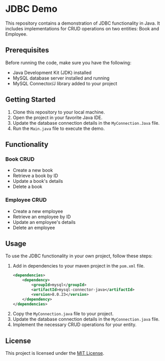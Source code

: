 # JDBC Demo

This repository contains a demonstration of JDBC functionality in Java. It includes implementations for CRUD operations on two entities: Book and Employee.

## Prerequisites

Before running the code, make sure you have the following:

- Java Development Kit (JDK) installed
- MySQL database server installed and running
- MySQL Connector/J library added to your project

## Getting Started

1. Clone this repository to your local machine.
2. Open the project in your favorite Java IDE.
3. Update the database connection details in the `MyConnection.Java` file.
4. Run the `Main.java` file to execute the demo.

## Functionality

### Book CRUD

- Create a new book
- Retrieve a book by ID
- Update a book's details
- Delete a book

### Employee CRUD

- Create a new employee
- Retrieve an employee by ID
- Update an employee's details
- Delete an employee

## Usage

To use the JDBC functionality in your own project, follow these steps:

1. Add in dependencies to your maven project in the `pom.xml` file.
    ```xml
    <dependencies>
        <dependency>
            <groupId>mysql</groupId>
            <artifactId>mysql-connector-java</artifactId>
            <version>8.0.23</version>
        </dependency>
    </dependencies>
    ```
2. Copy the `MyConnection.java` file to your project.
3. Update the database connection details in the `MyConnection.java` file.
4. Implement the necessary CRUD operations for your entity.

## License

This project is licensed under the [MIT License](LICENSE).